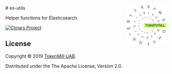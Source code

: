 <a href="http://www.tokenmill.lt">
      <img src=".github/tokenmill-logo.svg" width="125" height="125" align="right" />
</a>
# es-utils

Helper functions for Elasticsearch.

[![Clojars Project](https://img.shields.io/clojars/v/lt.tokenmill/es-utils.svg)](https://clojars.org/lt.tokenmill/es-utils)

## License

Copyright &copy; 2019 [TokenMill UAB](http://www.tokenmill.lt).

Distributed under the The Apache License, Version 2.0.
